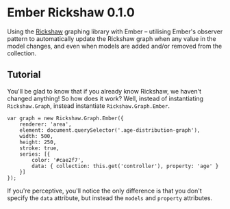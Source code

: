 Ember Rickshaw 0.1.0
================

Using the <a href="http://code.shutterstock.com/rickshaw/" target="_blank">Rickshaw</a> graphing library with Ember &ndash; utilising Ember's observer pattern to automatically update the Rickshaw graph when any value in the model changes, and even when models are added and/or removed from the collection.


Tutorial
----------------

You'll be glad to know that if you already know Rickshaw, we haven't changed anything! So how does it work? Well, instead of instantiating `Rickshaw.Graph`, instead instantiate `Rickshaw.Graph.Ember`.

    var graph = new Rickshaw.Graph.Ember({
        renderer: 'area',
        element: document.querySelector('.age-distribution-graph'),
        width: 500,
        height: 250,
        stroke: true,
        series: [{
            color: '#cae2f7',
            data: { collection: this.get('controller'), property: 'age' }
        }]
    });

If you're perceptive, you'll notice the only difference is that you don't specify the `data` attribute, but instead the `models` and `property` attributes.